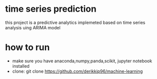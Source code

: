 # time series prediction
this project is a predictive analytics implemeted based on time series analysis uing ARIMA model
# how to run
- make sure you have anaconda,numpy,panda,scikit, jupyter notebook installed
- clone: git clone https://github.com/derikkip96/machine-learning
